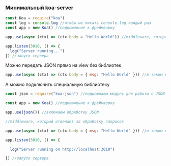 ### Минимальный koa-server
```javascript
const Koa = require("koa")
const log = console.log //чтобы не писать console.log каждый раз
const app = new Koa() //подключение к фреймворку

app.use(async (ctx) => (ctx.body = "Hello World")) //middleware, который отвечает за обработку запросов

app.listen(3010, () => {
  log("Server running...")
}) //запуск сервера
```

Можно передать JSON прямо на view без библиотек
```javascript
app.use(async (ctx) => (ctx.body = { msg: "Hello World" })) //в таком виде от мы отдаем объект клиенту в формате JSON
```

А можно подключить специальную библиотеку
```javascript
const json = require("koa-json") //подключаем модуль для работы с JSON

const app = new Koa() //подключение к фреймворку

app.use(json()) //включаем обработку JSON

//middleware, который отвечает за обработку запросов

app.use(async (ctx) => (ctx.body = { msg: "Hello World" })) //в таком виде от мы отдаем объект клиенту в формате JSON

app.listen(3010, () => {

  log("Server running on http://localhost:3010")

}) //запуск сервера
```